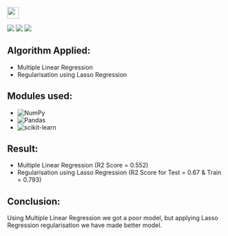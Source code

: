 <img height="27" src="https://img.shields.io/badge/To create a Predictive Model of IPL 2013 DataSet -Level  Intermediate-orange.svg?&style=for-the-badge&logo=TheSparksFoundation&logoColor=blue"/>
<br>

![](https://img.shields.io/badge/Programming_Language-Python-blue.svg)
![](https://img.shields.io/badge/Main_Tool_Used-Jupyter_Notebook-orange.svg)
![](https://img.shields.io/badge/Status-Complete-green.svg)

## Algorithm Applied:
- Multiple Linear Regression
- Regularisation using Lasso Regression

## Modules used:
 - ![NumPy](https://img.shields.io/badge/numpy-%23013243.svg?style=for-the-badge&logo=numpy&logoColor=white)
  - ![Pandas](https://img.shields.io/badge/pandas-%23150458.svg?style=for-the-badge&logo=pandas&logoColor=white)
  - ![scikit-learn](https://img.shields.io/badge/scikit--learn-%23F7931E.svg?style=for-the-badge&logo=scikit-learn&logoColor=white)

## Result:
- Multiple Linear Regression (R2 Score = 0.552)
- Regularisation using Lasso Regression (R2 Score for Test = 0.67 & Train = 0.793)

## Conclusion:
Using Multiple Linear Regression we got a poor model, but applying Lasso Regression regularisation we have made better model.
